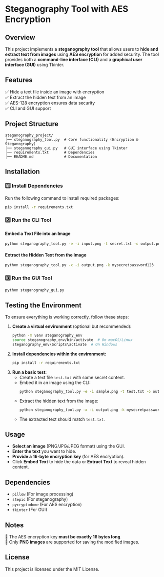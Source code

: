 # Steganography Tool with AES Encryption

## Overview
This project implements a **steganography tool** that allows users to **hide and extract text from images** using **AES encryption** for added security. The tool provides both a **command-line interface (CLI)** and a **graphical user interface (GUI)** using Tkinter.

## Features
✅ Hide a text file inside an image with encryption  
✅ Extract the hidden text from an image  
✅ AES-128 encryption ensures data security  
✅ CLI and GUI support  

## Project Structure
```
steganography_project/
│── steganography_tool.py  # Core functionality (Encryption & Steganography)
│── steganography_gui.py   # GUI interface using Tkinter
│── requirements.txt       # Dependencies
│── README.md              # Documentation
```

## Installation
### **1️⃣ Install Dependencies**
Run the following command to install required packages:
```bash
pip install -r requirements.txt
```

### **2️⃣ Run the CLI Tool**
#### **Embed a Text File into an Image**
```bash
python steganography_tool.py -e -i input.png -t secret.txt -o output.png -k mysecretpassword123
```
#### **Extract the Hidden Text from the Image**
```bash
python steganography_tool.py -x -i output.png -k mysecretpassword123
```

### **3️⃣ Run the GUI Tool**
```bash
python steganography_gui.py
```

## Testing the Environment
To ensure everything is working correctly, follow these steps:
1. **Create a virtual environment** (optional but recommended):
   ```bash
   python -m venv steganography_env
   source steganography_env/bin/activate  # On macOS/Linux
   steganography_env\Scripts\activate  # On Windows
   ```
2. **Install dependencies within the environment:**
   ```bash
   pip install -r requirements.txt
   ```
3. **Run a basic test:**
   - Create a text file `test.txt` with some secret content.
   - Embed it in an image using the CLI:
     ```bash
     python steganography_tool.py -e -i sample.png -t test.txt -o output.png -k mysecretpassword123
     ```
   - Extract the hidden text from the image:
     ```bash
     python steganography_tool.py -x -i output.png -k mysecretpassword123
     ```
   - The extracted text should match `test.txt`.

## Usage
- **Select an image** (PNG/JPG/JPEG format) using the GUI.
- **Enter the text** you want to hide.
- **Provide a 16-byte encryption key** (for AES encryption).
- Click **Embed Text** to hide the data or **Extract Text** to reveal hidden content.

## Dependencies
- `pillow` (For image processing)
- `stepic` (For steganography)
- `pycryptodome` (For AES encryption)
- `tkinter` (For GUI)

## Notes
🔹 The AES encryption key **must be exactly 16 bytes long**.  
🔹 Only **PNG images** are supported for saving the modified images.  

## License
This project is licensed under the MIT License.
                                                                                                                                                                                                                    
